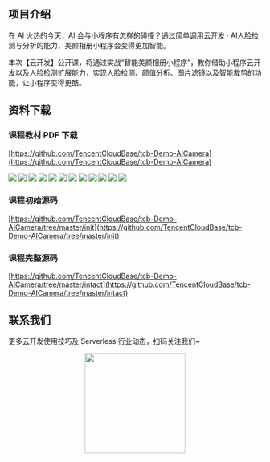 ## 项目介绍

在 AI 火热的今天，AI 会与小程序有怎样的碰撞？通过简单调用云开发 · AI人脸检测与分析的能力，美颜相册小程序会变得更加智能。

本次【云开发】公开课，将通过实战“智能美颜相册小程序”，教你借助小程序云开发以及人脸检测扩展能力，实现人脸检测、颜值分析、图片滤镜以及智能裁剪的功能，让小程序变得更酷。

## 资料下载

### 课程教材 PDF 下载

[https://github.com/TencentCloudBase/tcb-Demo-AICamera](https://github.com/TencentCloudBase/tcb-Demo-AICamera)

![](https://puui.qpic.cn/vupload/0/20190807_1565142641087_8yd4e5c8ydd.png/0)
![](https://puui.qpic.cn/vupload/0/20190807_1565142890639_1eu746h019q.png/0)
![](https://puui.qpic.cn/vupload/0/20190807_1565143069087_cgm8se6fniq.png/0)
![](https://puui.qpic.cn/vupload/0/20190807_1565143260900_powg5jhmhac.png/0)
![](https://puui.qpic.cn/vupload/0/20190807_1565143445241_uwa1nfa1yda.png/0)
![](https://puui.qpic.cn/vupload/0/20190807_1565143570751_5y9dmgkjjk8.png/0)
![](https://puui.qpic.cn/vupload/0/20190807_1565143729348_hxunhrkb17e.png/0)
![](https://puui.qpic.cn/vupload/0/20190807_1565144070618_7zqxmljm9my.png/0)
![](https://puui.qpic.cn/vupload/0/20190807_1565144227711_lfg2w6n6mxi.png/0)
![](https://puui.qpic.cn/vupload/0/20190807_1565144376056_8ad6ivf0x3.png/0)
![](https://puui.qpic.cn/vupload/0/20190807_1565144489442_wfmuottsces.png/0)
![](https://puui.qpic.cn/vupload/0/20190807_1565144586429_l1lm6suloqm.png/0)

### 课程初始源码

[https://github.com/TencentCloudBase/tcb-Demo-AICamera/tree/master/init](https://github.com/TencentCloudBase/tcb-Demo-AICamera/tree/master/init)

### 课程完整源码

[https://github.com/TencentCloudBase/tcb-Demo-AICamera/tree/master/intact](https://github.com/TencentCloudBase/tcb-Demo-AICamera/tree/master/intact)

## 联系我们

更多云开发使用技巧及 Serverless 行业动态，扫码关注我们~

<p align="center">
    <img src="https://puui.qpic.cn/vupload/0/20190603_1559545575934_lettsbvkvdn.jpeg/0" width="200px">
</p>
